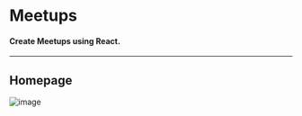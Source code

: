 # Meetups
#### Create Meetups using React. 
------------------------------------------
## Homepage
![image](https://user-images.githubusercontent.com/32544961/119000797-ffd64500-b965-11eb-9d06-8fbc6e1d5ce7.png)
